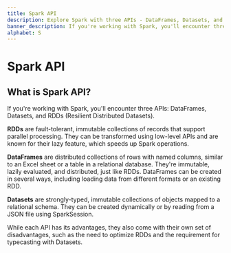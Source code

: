 ```yaml
---
title: Spark API
description: Explore Spark with three APIs - DataFrames, Datasets, and RDDs (Resilient Distributed Datasets). Tailor your approach to match your data processing needs.
banner_description: If you're working with Spark, you'll encounter three APIs - DataFrames, Datasets, and RDDs (Resilient Distributed Datasets).
alphabet: S
---
```


# Spark API

## What is Spark API?

If you're working with Spark, you'll encounter three APIs: DataFrames, Datasets, and RDDs (Resilient Distributed Datasets).

**RDDs** are fault-tolerant, immutable collections of records that support parallel processing. They can be transformed using low-level APIs and are known for their lazy feature, which speeds up Spark operations.

**DataFrames** are distributed collections of rows with named columns, similar to an Excel sheet or a table in a relational database. They're immutable, lazily evaluated, and distributed, just like RDDs. DataFrames can be created in several ways, including loading data from different formats or an existing RDD.

**Datasets** are strongly-typed, immutable collections of objects mapped to a relational schema. They can be created dynamically or by reading from a JSON file using SparkSession.

While each API has its advantages, they also come with their own set of disadvantages, such as the need to optimize RDDs and the requirement for typecasting with Datasets.
